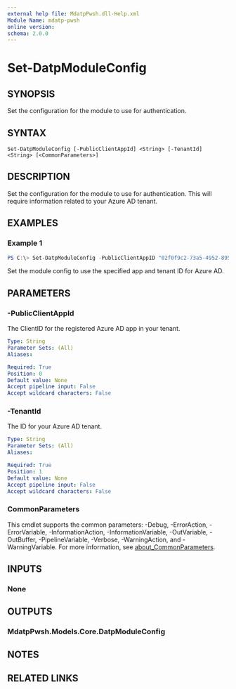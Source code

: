 ```yaml
---
external help file: MdatpPwsh.dll-Help.xml
Module Name: mdatp-pwsh
online version:
schema: 2.0.0
---
```


# Set-DatpModuleConfig

## SYNOPSIS
Set the configuration for the module to use for authentication.

## SYNTAX

```
Set-DatpModuleConfig [-PublicClientAppId] <String> [-TenantId] <String> [<CommonParameters>]
```

## DESCRIPTION
Set the configuration for the module to use for authentication. This will require information related to your Azure AD tenant.

## EXAMPLES

### Example 1
```powershell
PS C:\> Set-DatpModuleConfig -PublicClientAppID "02f0f9c2-73a5-4952-895b-86e518c14dbf" -TenantId "e51020fe-9fbc-4a4b-9e8d-16dac9fcd6b4"
```

Set the module config to use the specified app and tenant ID for Azure AD.

## PARAMETERS

### -PublicClientAppId
The ClientID for the registered Azure AD app in your tenant.

```yaml
Type: String
Parameter Sets: (All)
Aliases:

Required: True
Position: 0
Default value: None
Accept pipeline input: False
Accept wildcard characters: False
```

### -TenantId
The ID for your Azure AD tenant.

```yaml
Type: String
Parameter Sets: (All)
Aliases:

Required: True
Position: 1
Default value: None
Accept pipeline input: False
Accept wildcard characters: False
```

### CommonParameters
This cmdlet supports the common parameters: -Debug, -ErrorAction, -ErrorVariable, -InformationAction, -InformationVariable, -OutVariable, -OutBuffer, -PipelineVariable, -Verbose, -WarningAction, and -WarningVariable. For more information, see [about_CommonParameters](http://go.microsoft.com/fwlink/?LinkID=113216).

## INPUTS

### None

## OUTPUTS

### MdatpPwsh.Models.Core.DatpModuleConfig

## NOTES

## RELATED LINKS
